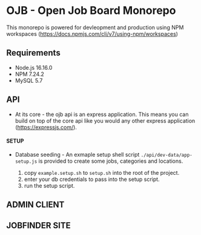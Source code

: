 # OJB - Open Job Board Monorepo

This monorepo is powered for devleopment and production using NPM workspaces (https://docs.npmjs.com/cli/v7/using-npm/workspaces)

## Requirements

- Node.js 16.16.0
- NPM 7.24.2
- MySQL 5.7

## API

- At its core - the ojb api is an express application. This means you can build on top of the core api like you would any other express application (https://expressjs.com/).

#### SETUP

- Database seeding - An exmaple setup shell script ```./api/dev-data/app-setup.js``` is provided to create some jobs, categories and locations.

    1) copy ```example.setup.sh``` to ```setup.sh``` into the root of the project.
    2) enter your db credentials to pass into the setup script.
    3) run the setup script.

## ADMIN CLIENT

## JOBFINDER SITE